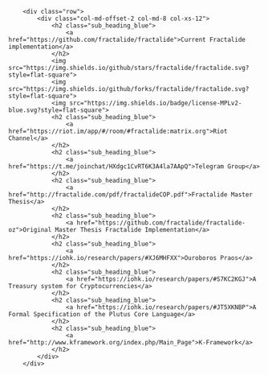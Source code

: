         <div class="row">
            <div class="col-md-offset-2 col-md-8 col-xs-12">
                <h2 class="sub_heading_blue">
                    <a href="https://github.com/fractalide/fractalide">Current Fractalide implementation</a>
                </h2>
                <img src="https://img.shields.io/github/stars/fractalide/fractalide.svg?style=flat-square">
                <img src="https://img.shields.io/github/forks/fractalide/fractalide.svg?style=flat-square">
                <img src="https://img.shields.io/badge/license-MPLv2-blue.svg?style=flat-square">
                <h2 class="sub_heading_blue">
                    <a href="https://riot.im/app/#/room/#fractalide:matrix.org">Riot Channel</a>
                </h2>
                <h2 class="sub_heading_blue">
                    <a href="https://t.me/joinchat/HXdgc1CvRT6K3A4la7AApQ">Telegram Group</a>
                </h2>
                <h2 class="sub_heading_blue">
                    <a href="http://fractalide.com/pdf/fractalideCOP.pdf">Fractalide Master Thesis</a>
                </h2>
                <h2 class="sub_heading_blue">
                    <a href="https://github.com/fractalide/fractalide-oz">Original Master Thesis Fractalide Implementation</a>
                </h2>
                <h2 class="sub_heading_blue">
                    <a href="https://iohk.io/research/papers/#XJ6MHFXX">Ouroboros Praos</a>
                </h2>
                <h2 class="sub_heading_blue">
                    <a href="https://iohk.io/research/papers/#S7KC2KGJ">A Treasury system for Cryptocurrencies</a>
                </h2>
                <h2 class="sub_heading_blue">
                    <a href="https://iohk.io/research/papers/#JT5XKNBP">A Formal Specification of the Plutus Core Language</a>
                </h2>
                <h2 class="sub_heading_blue">
                    <a href="http://www.kframework.org/index.php/Main_Page">K-Framework</a>
                </h2>
            </div>
        </div>
